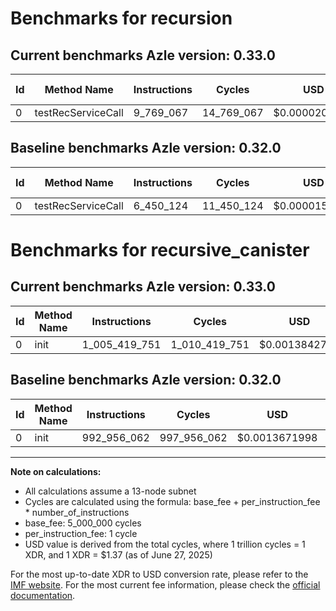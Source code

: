 # Benchmarks for recursion

## Current benchmarks Azle version: 0.33.0

| Id  | Method Name        | Instructions | Cycles     | USD           | USD/Million Calls | Change                              |
| --- | ------------------ | ------------ | ---------- | ------------- | ----------------- | ----------------------------------- |
| 0   | testRecServiceCall | 9_769_067    | 14_769_067 | $0.0000202336 | $20.23            | <font color="red">+3_318_943</font> |

## Baseline benchmarks Azle version: 0.32.0

| Id  | Method Name        | Instructions | Cycles     | USD           | USD/Million Calls |
| --- | ------------------ | ------------ | ---------- | ------------- | ----------------- |
| 0   | testRecServiceCall | 6_450_124    | 11_450_124 | $0.0000156867 | $15.68            |

# Benchmarks for recursive_canister

## Current benchmarks Azle version: 0.33.0

| Id  | Method Name | Instructions  | Cycles        | USD           | USD/Million Calls | Change                               |
| --- | ----------- | ------------- | ------------- | ------------- | ----------------- | ------------------------------------ |
| 0   | init        | 1_005_419_751 | 1_010_419_751 | $0.0013842751 | $1_384.27         | <font color="red">+12_463_689</font> |

## Baseline benchmarks Azle version: 0.32.0

| Id  | Method Name | Instructions | Cycles      | USD           | USD/Million Calls |
| --- | ----------- | ------------ | ----------- | ------------- | ----------------- |
| 0   | init        | 992_956_062  | 997_956_062 | $0.0013671998 | $1_367.19         |

---

**Note on calculations:**

- All calculations assume a 13-node subnet
- Cycles are calculated using the formula: base_fee + per_instruction_fee \* number_of_instructions
- base_fee: 5_000_000 cycles
- per_instruction_fee: 1 cycle
- USD value is derived from the total cycles, where 1 trillion cycles = 1 XDR, and 1 XDR = $1.37 (as of June 27, 2025)

For the most up-to-date XDR to USD conversion rate, please refer to the [IMF website](https://www.imf.org/external/np/fin/data/rms_sdrv.aspx).
For the most current fee information, please check the [official documentation](https://internetcomputer.org/docs/references/cycles-cost-formulas).

